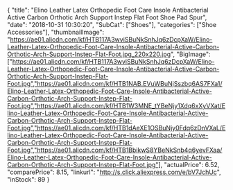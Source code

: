 {
	"title": "Elino Leather Latex Orthopedic Foot Care Insole Antibacterial Active Carbon Orthotic Arch Support Instep Flat Foot Shoe Pad Spur",
	"date": "2018-10-31 10:30:20",
	"SubCat": ["Shoes"],
	"categories": ["Shoe Accessories"],
	"thumbnailImage": "https://ae01.alicdn.com/kf/HTB117A3wviSBuNkSnhJq6zDcpXaW/Elino-Leather-Latex-Orthopedic-Foot-Care-Insole-Antibacterial-Active-Carbon-Orthotic-Arch-Support-Instep-Flat-Foot.jpg_220x220.jpg",
	"BigImage": ["https://ae01.alicdn.com/kf/HTB117A3wviSBuNkSnhJq6zDcpXaW/Elino-Leather-Latex-Orthopedic-Foot-Care-Insole-Antibacterial-Active-Carbon-Orthotic-Arch-Support-Instep-Flat-Foot.jpg","https://ae01.alicdn.com/kf/HTB1NAB.EVuWBuNjSszbq6AS7FXa1/Elino-Leather-Latex-Orthopedic-Foot-Care-Insole-Antibacterial-Active-Carbon-Orthotic-Arch-Support-Instep-Flat-Foot.jpg","https://ae01.alicdn.com/kf/HTB1W3MNE_tYBeNjy1Xdq6xXyVXat/Elino-Leather-Latex-Orthopedic-Foot-Care-Insole-Antibacterial-Active-Carbon-Orthotic-Arch-Support-Instep-Flat-Foot.jpg","https://ae01.alicdn.com/kf/HTB1dAeXE1OSBuNjy0Fdq6zDnVXaL/Elino-Leather-Latex-Orthopedic-Foot-Care-Insole-Antibacterial-Active-Carbon-Orthotic-Arch-Support-Instep-Flat-Foot.jpg","https://ae01.alicdn.com/kf/HTB1BbikwS8YBeNkSnb4q6yevFXaa/Elino-Leather-Latex-Orthopedic-Foot-Care-Insole-Antibacterial-Active-Carbon-Orthotic-Arch-Support-Instep-Flat-Foot.jpg"],
	"actualPrice": 6.52,
	"comparePrice": 8.15,
	"linkurl": "http://s.click.aliexpress.com/e/bV7JchUc",
	"inStock": 89
}
